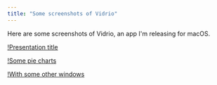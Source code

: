 ```yaml
---
title: "Some screenshots of Vidrio"
---
```


Here are some screenshots of Vidrio, an app I'm releasing for macOS.

[!Presentation title](/vidrio_screenshots/presentation-title.png)

[!Some pie charts](/vidrio_screenshots/pie-charts.png)

[!With some other windows](/vidrio_screenshots/spotify.png)
